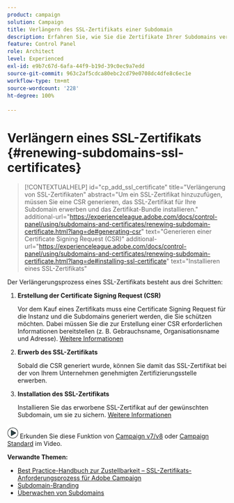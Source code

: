 ```yaml
---
product: campaign
solution: Campaign
title: Verlängern des SSL-Zertifikats einer Subdomain
description: Erfahren Sie, wie Sie die Zertifikate Ihrer Subdomains verlängern.
feature: Control Panel
role: Architect
level: Experienced
exl-id: e9b7c67d-6afa-44f9-b19d-39c0ec9a7edd
source-git-commit: 963c2af5cdca80ebc2cd79e0708dc4dfe8c6ec1e
workflow-type: tm+mt
source-wordcount: '228'
ht-degree: 100%

---
```


# Verlängern eines SSL-Zertifikats {#renewing-subdomains-ssl-certificates}

>[!CONTEXTUALHELP]
>id="cp_add_ssl_certificate"
>title="Verlängerung von SSL-Zertifikaten"
>abstract="Um ein SSL-Zertifikat hinzuzufügen, müssen Sie eine CSR generieren, das SSL-Zertifikat für Ihre Subdomain erwerben und das Zertifikat-Bundle installieren."
>additional-url="https://experienceleague.adobe.com/docs/control-panel/using/subdomains-and-certificates/renewing-subdomain-certificate.html?lang=de#generating-csr" text="Generieren einer Certificate Signing Request (CSR)"
>additional-url="https://experienceleague.adobe.com/docs/control-panel/using/subdomains-and-certificates/renewing-subdomain-certificate.html?lang=de#installing-ssl-certificate" text="Installieren eines SSL-Zertifikats"

Der Verlängerungsprozess eines SSL-Zertifikats besteht aus drei Schritten:

1. **Erstellung der Certificate Signing Request (CSR)**

   Vor dem Kauf eines Zertifikats muss eine Certificate Signing Request für die Instanz und die Subdomains generiert werden, die Sie schützen möchten.  Dabei müssen Sie die zur Erstellung einer CSR erforderlichen Informationen bereitstellen (z. B. Gebrauchsname, Organisationsname und Adresse). [Weitere Informationen](generate-csr.md)

1. **Erwerb des SSL-Zertifikats**

   Sobald die CSR generiert wurde, können Sie damit das SSL-Zertifikat bei der von Ihrem Unternehmen genehmigten Zertifizierungsstelle erwerben.

1. **Installation des SSL-Zertifikats**

   Installieren Sie das erworbene SSL-Zertifikat auf der gewünschten Subdomain, um sie zu sichern. [Weitere Informationen](install-ssl-certificate.md)

![](assets/do-not-localize/how-to-video.png) Erkunden Sie diese Funktion von [Campaign v7/v8](https://experienceleague.adobe.com/docs/campaign-classic-learn/control-panel/subdomains-and-certificates/adding-ssl-certificates.html?lang=de#subdomains-and-certificates) oder [Campaign Standard](https://experienceleague.adobe.com/docs/campaign-standard-learn/control-panel/subdomains-and-certificates/adding-ssl-certificates.html?lang=de#adding-ssl-certificates) im Video.

**Verwandte Themen:**

* [Best Practice-Handbuch zur Zustellbarkeit – SSL-Zertifikats-Anforderungsprozess für Adobe Campaign](https://experienceleague.adobe.com/docs/deliverability-learn/deliverability-best-practice-guide/additional-resources/campaign/ac-ssl-certificate-request.html?lang=de)
* [Subdomain-Branding](../../subdomains-certificates/using/subdomains-branding.md)
* [Überwachen von Subdomains](../../subdomains-certificates/using/monitoring-subdomains.md)
